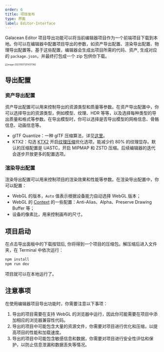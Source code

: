 ```yaml
---
order: 6
title: 项目发布
type: 界面
label: Editor-Interface
---
```


Galacean Editor 项目导出功能可以将当前编辑器项目作为一个前端项目下载到本地。你可以在编辑器中配置项目导出的参数，如资产导出配置、渲染导出配置、物理导出配置等。基于这些配置，编辑器会生成出项目所需的代码、资产, 生成对应的 `package.json`，并最终打包成一个 zip 包供你下载。

<img src="https://gw.alipayobjects.com/zos/OasisHub/e07d04fd-499c-40b6-90d7-f6f183e0b6a2/image-20231007201437362.png" alt="image-20231007201437362" style="zoom:50%;" />

## 导出配置

### 资产导出配置

资产导出配置可以用来控制导出的资源类型和质量等参数。在资产导出配置中，你可以选择导出的资源类型，例如模型、纹理、HDR 等等，以及选择每种类型的导出质量和格式等参数。在导出模型时，你可以选择是否导出模型的网格信息、骨骼信息、动画信息等。

- glTF Quantize：一种 glTF 压缩算法，详见[这里](https://github.com/KhronosGroup/glTF/blob/main/extensions/2.0/Khronos/KHR_mesh_quantization/README.md)。
- KTX2：勾选 [KTX2](https://www.khronos.org/ktx/) 开启[纹理压缩](${docs}texture-compression-cn)优化选项，能减少约 80% 的纹理显存。默认的压缩配置是 UASTC，开启 MIPMAP 和 ZSTD 压缩。后续编辑器的迭代会逐步开放更多的配置选项。

### 渲染导出配置

渲染导出配置可以用来控制项目的渲染效果和性能等参数。在渲染导出配置中，你可以配置：

- WebGL 的版本，`Auto` 值表示根据设备能力自动选择 WebGL 版本；
- WebGL 的 [Context](https://developer.mozilla.org/en-US/docs/Web/API/HTMLCanvasElement/getContext) 的一些配置：Anti-Alias、Alpha、Preserve Drawing Buffer 等；
- 设备的像素比，用来控制画布的尺寸。

## 项目启动

在点击导出面板中的下载按钮后, 你将得到一个项目的压缩包。解压缩后进入文件夹，在 Terminal 中依次运行：

```bash
npm install
npm run dev
```

项目就可以在本地运行了。

## 注意事项

在使用编辑器项目导出功能时，你需要注意以下事项：

1. 导出的项目需要在支持 WebGL 的浏览器中运行，因此你可能需要在项目中添加相应的浏览器兼容性代码。
2. 导出的项目中可能包含大量的资源文件，你需要对项目进行优化和压缩，以提高项目的性能和加载速度。
3. 导出的项目中可能包含敏感信息和数据，你需要对项目进行安全性评估和保护，以防止信息泄漏和数据丢失等情况。
